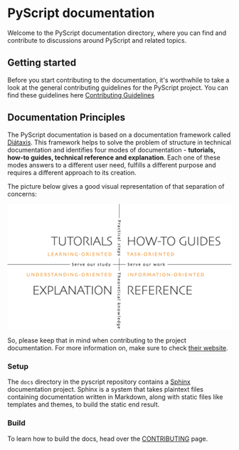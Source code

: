 # PyScript documentation

Welcome to the PyScript documentation directory, where you can find
and contribute to discussions around PyScript and related topics.

## Getting started

Before you start contributing to the documentation, it's worthwhile to
take a look at the general contributing guidelines for the PyScript project. You can find these guidelines here
[Contributing Guidelines](https://github.com/pyscript/pyscript/blob/main/CONTRIBUTING.md)

## Documentation Principles

The PyScript documentation is based on a documentation framework called [Diátaxis](https://diataxis.fr/). This framework helps to solve the problem of structure in technical documentation and identifies four modes of documentation - **tutorials, how-to guides, technical reference and explanation**. Each one of these modes answers to a different user need, fulfills a different purpose and requires a different approach to its creation.

The picture below gives a good visual representation of that separation of concerns:

![pyodide-pyscript](./img/diataxis.png)

So, please keep that in mind when contributing to the project documentation. For more information on, make sure to check [their website](https://diataxis.fr/).

### Setup

The `docs` directory in the pyscript repository contains a
[Sphinx](https://www.sphinx-doc.org/) documentation project. Sphinx is a system
that takes plaintext files containing documentation written in Markdown, along with
static files like templates and themes, to build the static end result.

### Build

To learn how to build the docs, head over the [CONTRIBUTING](../CONTRIBUTING.md) page.
